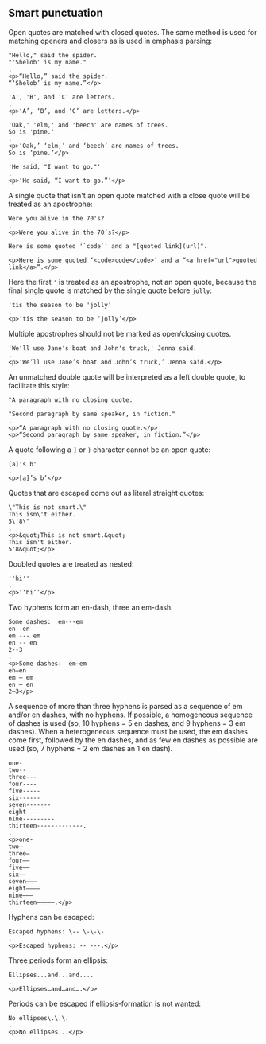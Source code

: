 ## Smart punctuation

Open quotes are matched with closed quotes.
The same method is used for matching openers and closers
as is used in emphasis parsing:

```````````````````````````````` example
"Hello," said the spider.
"'Shelob' is my name."
.
<p>“Hello,” said the spider.
“‘Shelob’ is my name.”</p>
````````````````````````````````

```````````````````````````````` example
'A', 'B', and 'C' are letters.
.
<p>‘A’, ‘B’, and ‘C’ are letters.</p>
````````````````````````````````

```````````````````````````````` example
'Oak,' 'elm,' and 'beech' are names of trees.
So is 'pine.'
.
<p>‘Oak,’ ‘elm,’ and ‘beech’ are names of trees.
So is ‘pine.’</p>
````````````````````````````````

```````````````````````````````` example
'He said, "I want to go."'
.
<p>‘He said, “I want to go.”’</p>
````````````````````````````````

A single quote that isn't an open quote matched
with a close quote will be treated as an
apostrophe:

```````````````````````````````` example
Were you alive in the 70's?
.
<p>Were you alive in the 70’s?</p>
````````````````````````````````

```````````````````````````````` example
Here is some quoted '`code`' and a "[quoted link](url)".
.
<p>Here is some quoted ‘<code>code</code>’ and a “<a href="url">quoted link</a>”.</p>
````````````````````````````````

Here the first `'` is treated as an apostrophe, not
an open quote, because the final single quote is matched
by the single quote before `jolly`:

```````````````````````````````` example
'tis the season to be 'jolly'
.
<p>’tis the season to be ‘jolly’</p>
````````````````````````````````

Multiple apostrophes should not be marked as open/closing quotes.

```````````````````````````````` example
'We'll use Jane's boat and John's truck,' Jenna said.
.
<p>‘We’ll use Jane’s boat and John’s truck,’ Jenna said.</p>
````````````````````````````````

An unmatched double quote will be interpreted as a
left double quote, to facilitate this style:

```````````````````````````````` example
"A paragraph with no closing quote.

"Second paragraph by same speaker, in fiction."
.
<p>“A paragraph with no closing quote.</p>
<p>“Second paragraph by same speaker, in fiction.”</p>
````````````````````````````````

A quote following a `]` or `)` character cannot
be an open quote:

```````````````````````````````` example
[a]'s b'
.
<p>[a]’s b’</p>
````````````````````````````````

Quotes that are escaped come out as literal straight
quotes:

```````````````````````````````` example
\"This is not smart.\"
This isn\'t either.
5\'8\"
.
<p>&quot;This is not smart.&quot;
This isn't either.
5'8&quot;</p>
````````````````````````````````

Doubled quotes are treated as nested:

```````````````````````````````` example
''hi''
.
<p>‘‘hi’’</p>
````````````````````````````````

Two hyphens form an en-dash, three an em-dash.

```````````````````````````````` example
Some dashes:  em---em
en--en
em --- em
en -- en
2--3
.
<p>Some dashes:  em—em
en–en
em — em
en – en
2–3</p>
````````````````````````````````

A sequence of more than three hyphens is
parsed as a sequence of em and/or en dashes,
with no hyphens. If possible, a homogeneous
sequence of dashes is used (so, 10 hyphens
= 5 en dashes, and 9 hyphens = 3 em dashes).
When a heterogeneous sequence must be used,
the em dashes come first, followed by the en
dashes, and as few en dashes as possible are
used (so, 7 hyphens = 2 em dashes an 1 en
dash).

```````````````````````````````` example
one-
two--
three---
four----
five-----
six------
seven-------
eight--------
nine---------
thirteen-------------.
.
<p>one-
two–
three—
four––
five—–
six——
seven—––
eight––––
nine———
thirteen———––.</p>
````````````````````````````````

Hyphens can be escaped:

```````````````````````````````` example
Escaped hyphens: \-- \-\-\-.
.
<p>Escaped hyphens: -- ---.</p>
````````````````````````````````

Three periods form an ellipsis:

```````````````````````````````` example
Ellipses...and...and....
.
<p>Ellipses…and…and….</p>
````````````````````````````````

Periods can be escaped if ellipsis-formation
is not wanted:

```````````````````````````````` example
No ellipses\.\.\.
.
<p>No ellipses...</p>
````````````````````````````````
